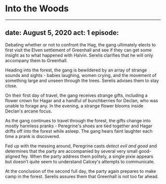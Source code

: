 # Into the Woods

---
date: August 5, 2020
act: 1
episode: 
---

Debating whether or not to confront the Hag, the gang ultimately elects to first visit the Elven settlement of Greenhall and see if they can get some insight as to what happened with Halvin. Serelis clarifies that he will only accompany them to Greenhall.

Heading into the forest, the gang is bewildered by an array of strange sounds and sights - babies laughing, women crying, and the movement of something large and unseen through the trees. Serelis advises them to stay close.

On their first day of travel, the gang receives strange gifts, including a flower crown for Hagar and a handful of bunchberries for Declan, who was unable to forage any. In the evening, a strange flower blooms inside Declan's arcane focus.

As the gang continues to travel through the forest, the gifts change into mostly harmless pranks - Peregrine's shoes are tied together and Hagar drifts off into the forest while asleep. The gang hears faint laughter each time a prank is discovered.

Fed up with the messing around, Peregrine casts *detect evil and good* and determines that the party are accompanied by several very small good-aligned fey. When the party address them politely, a single pixie appears but doesn't quite seem to understand Calcey's attempts to communicate.

At the conclusion of the second full day, the party again prepares to make camp in the forest. Serelis assures them that Greenhall is not too far ahead.
